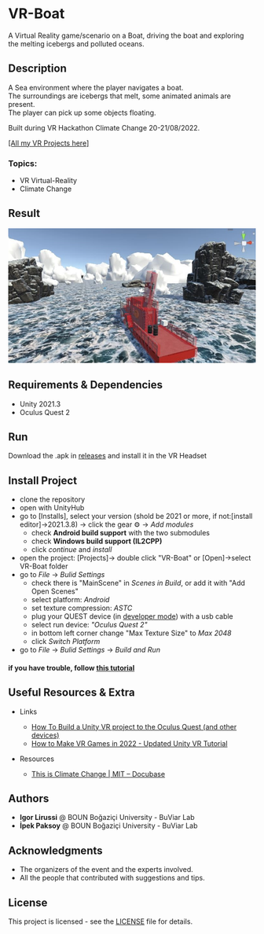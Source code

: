 # VR-Boat
A Virtual Reality game/scenario on a Boat, driving the boat and exploring the melting icebergs and polluted oceans. 
## Description 
A Sea environment where the player navigates a boat. </br>
The surroundings are icebergs that melt, some animated animals are present. </br>
The player can pick up some objects floating. 

Built during VR Hackathon Climate Change 20-21/08/2022.

[[All my VR Projects here]](https://github.com/igor-lirussi?tab=repositories&q=virtual-reality)

### Topics:
- VR Virtual-Reality 
- Climate Change

## Result
![Result](./img/result.jpg)

## Requirements & Dependencies
- Unity 2021.3
- Oculus Quest 2

## Run
Download the .apk in [releases](https://github.com/igor-lirussi/VR-Boat/releases) and install it in the VR Headset

## Install Project
- clone the repository
- open with UnityHub
- go to [Installs], select your version (shold be 2021 or more, if not:[install editor]->2021.3.8) -> click the gear ⚙️ -> _Add modules_
  - check **Android build support** with the two submodules
  - check **Windows build support (IL2CPP)**
  - click _continue_ and _install_
- open the project: [Projects]-> double click "VR-Boat" or [Open]->select VR-Boat folder
- go to _File_ -> _Bulid Settings_ 
  - check there is "MainScene" in _Scenes in Build_, or add it with "Add Open Scenes"
  - select platform: _Android_
  - set texture compression: _ASTC_
  - plug your QUEST device (in [developer mode](https://developer.oculus.com/documentation/native/android/mobile-device-setup/#enable-developer-mode)) with a usb cable
  - select run device: _"Oculus Quest 2"_
  - in bottom left corner change "Max Texture Size" to _Max 2048_
  - click _Switch Platform_
- go to _File_ -> _Bulid Settings_ -> _Build and Run_

#### if you have trouble, follow [this tutorial](https://youtu.be/pNYY1JsS7tY)

## Useful Resources & Extra
- Links
  - [How To Build a Unity VR project to the Oculus Quest (and other devices) ](https://www.youtube.com/watch?v=pNYY1JsS7tY)
  - [How to Make VR Games in 2022 - Updated Unity VR Tutorial](https://www.youtube.com/watch?v=yxMzAw2Sg5w&t=0s)

- Resources
  - [This is Climate Change | MIT – Docubase ](https://docubase.mit.edu/project/this-is-climate-change/)

## Authors
* **Igor Lirussi** @ BOUN Boğaziçi University - BuViar Lab
* **İpek Paksoy** @ BOUN Boğaziçi University - BuViar Lab

## Acknowledgments
*   The organizers of the event and the experts involved.
*   All the people that contributed with suggestions and tips.

## License
This project is licensed - see the [LICENSE](LICENSE) file for details.
